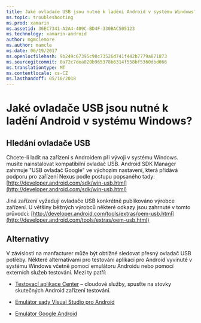 ```yaml
---
title: Jaké ovladače USB jsou nutné k ladění Android v systému Windows?
ms.topic: troubleshooting
ms.prod: xamarin
ms.assetid: 36EC7341-A2A4-409C-BD4F-330BAC505123
ms.technology: xamarin-android
author: mgmclemore
ms.author: mamcle
ms.date: 06/19/2017
ms.openlocfilehash: 9b249c67395c98c73526d741f442b7779a871873
ms.sourcegitcommit: 0a72c7dea020b965378b6314f558bf5360dbd066
ms.translationtype: MT
ms.contentlocale: cs-CZ
ms.lasthandoff: 05/10/2018
---
```

# <a name="what-usb-drivers-do-i-need-to-debug-android-on-windows"></a>Jaké ovladače USB jsou nutné k ladění Android v systému Windows?

## <a name="finding-usb-drivers"></a>Hledání ovladače USB

Chcete-li ladit na zařízení s Androidem při vývoji v systému Windows. musíte nainstalovat kompatibilní ovladač USB. Android SDK Manager zahrnuje "USB ovladač Google" ve výchozím nastavení, která přidává podporu pro zařízení Nexus podle postupu popsaného tady: [http://developer.android.com/sdk/win-usb.html](http://developer.android.com/sdk/win-usb.html)

Jiná zařízení vyžadují ovladače USB konkrétně publikováno výrobce zařízení. U většiny běžných výrobců některé odkazy jsou zahrnuté v tomto průvodci: [http://developer.android.com/tools/extras/oem-usb.html](http://developer.android.com/tools/extras/oem-usb.html)

## <a name="alternatives"></a>Alternativy

V závislosti na manfacturer může být obtížné sledovat přesný ovladač USB potřeby. Některé alternativami pro testování aplikací pro Android vyvinuté v systému Windows včetně pomocí emulátoru Androidu nebo pomocí externích služeb testování. Mezi ty patří:

- [Testovací aplikace Center](https://docs.microsoft.com/appcenter/test-cloud/) – cloudové služby, spusťte na stovky skutečných Android zařízení testování.

- [Emulátor sady Visual Studio pro Android](https://www.visualstudio.com/en-us/features/msft-android-emulator-vs.aspx)

- [Emulátor Google Android](~/android/deploy-test/debugging/android-sdk-emulator/index.md)

